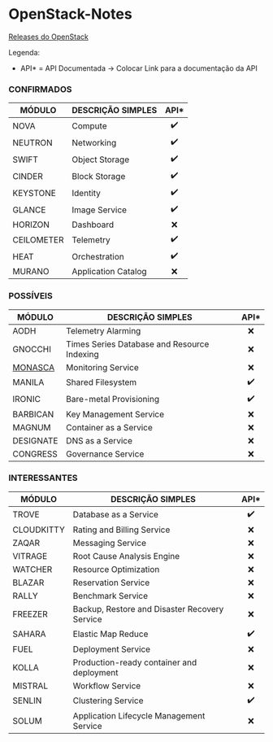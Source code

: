 # OpenStack-Notes

[Releases do OpenStack](https://github.com/raquel/openstack-notes/blob/master/releases.md)

Legenda:
- API* = API Documentada
-> Colocar Link para a documentação da API

### CONFIRMADOS

| MÓDULO | DESCRIÇÃO SIMPLES | API* |
| --- | --- |:---:|
| NOVA | Compute | :heavy_check_mark: |
| NEUTRON | Networking | :heavy_check_mark: |
| SWIFT | Object Storage | :heavy_check_mark: |
| CINDER | Block Storage | :heavy_check_mark: |
| KEYSTONE | Identity | :heavy_check_mark: |
| GLANCE | Image Service | :heavy_check_mark: |
| HORIZON | Dashboard | :x: |
| CEILOMETER | Telemetry | :heavy_check_mark: |
| HEAT | Orchestration | :heavy_check_mark: |
| MURANO | Application Catalog | :x: |

### POSSÍVEIS

| MÓDULO | DESCRIÇÃO SIMPLES | API* |
| --- | --- |:---:|
| AODH| Telemetry Alarming | :x: |
| GNOCCHI | Times Series Database and Resource Indexing | :x: |
| [MONASCA](https://github.com/raquel/openstack-notes/blob/master/Monasca.md) | Monitoring Service | :x: |
| MANILA | Shared Filesystem | :heavy_check_mark: |
| IRONIC | Bare-metal Provisioning | :heavy_check_mark: |
| BARBICAN | Key Management Service | :x: |
| MAGNUM | Container as a Service | :x: |
| DESIGNATE | DNS as a Service | :x: |
| CONGRESS | Governance Service | :x: |

### INTERESSANTES
| MÓDULO | DESCRIÇÃO SIMPLES | API* |
| --- | --- |:---:|
| TROVE | Database as a Service | :heavy_check_mark: |
| CLOUDKITTY | Rating and Billing Service | :x: |
| ZAQAR | Messaging Service | :x: |
| VITRAGE | Root Cause Analysis Engine | :x: |
| WATCHER | Resource Optimization | :x: |
| BLAZAR | Reservation Service | :x: |
| RALLY | Benchmark Service | :x: |
| FREEZER | Backup, Restore and Disaster Recovery Service | :x: |
| SAHARA | Elastic Map Reduce | :heavy_check_mark: |
| FUEL | Deployment Service | :x: |
| KOLLA | Production-ready container and deployment | :x: |
| MISTRAL | Workflow Service | :x: |
| SENLIN | Clustering Service | :heavy_check_mark: |
| SOLUM | Application Lifecycle Management Service | :x: |
